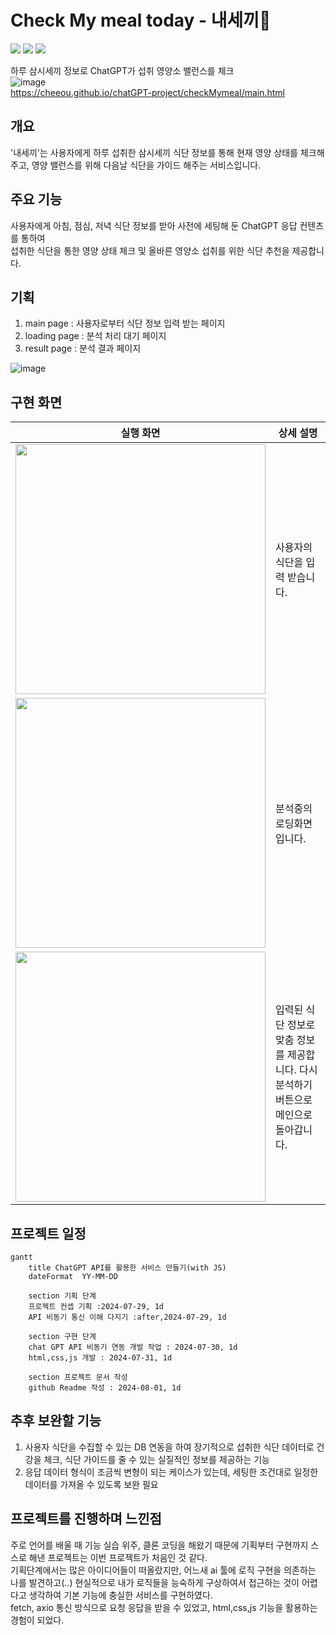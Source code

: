 # Check My meal today - 내세끼🍙 

<img src="https://img.shields.io/badge/HTML5-E34F26?style=flat-square&logo=html5&logoColor=black"> <img src="https://img.shields.io/badge/CSS3-1572B6?style=flat-square&logo=CSS3&logoColor=black"> <img src="https://img.shields.io/badge/JavaScript-F7DF1E?style=flat-square&logo=JavaScript&logoColor=black">



하루 삼시세끼 정보로 ChatGPT가 섭취 영양소 밸런스를 체크 <br>
![image](https://github.com/user-attachments/assets/594a0809-590f-4327-80d8-e17dd94432e7) <br>
https://cheeou.github.io/chatGPT-project/checkMymeal/main.html

## 개요
'내세끼'는 사용자에게 하루 섭취한 삼시세끼 식단 정보를 통해 현재 영양 상태를 체크해주고, 영양 밸런스를 위해 다음날 식단을 가이드 해주는 서비스입니다.

## 주요 기능
사용자에게 아침, 점심, 저녁 식단 정보를 받아 사전에 세팅해 둔 ChatGPT 응답 컨텐츠를 통하여<br> 
섭취한 식단을 통한 영양 상태 체크 및 올바른 영양소 섭취를 위한 식단 추천을 제공합니다.

## 기획
1. main page : 사용자로부터 식단 정보 입력 받는 페이지
2. loading page : 분석 처리 대기 페이지
3. result page : 분석 결과 페이지 <br>

![image](https://github.com/user-attachments/assets/a74a0f19-bdf4-4a12-a6a0-9d98ae38ac3d)

## 구현 화면
| 실행 화면 | 상세 설명 |
|-----------|------------|
| <img src="https://github.com/user-attachments/assets/8a0b7d4c-1634-49c1-a654-2adbb79f7455" width="400" height="400"/>  | 사용자의 식단을 입력 받습니다.    |
| <img src="https://github.com/user-attachments/assets/d54e1455-e257-412a-a8de-18cbe2514cc5" width="400" height="400"/>    | 분석중의 로딩화면 입니다.    |
| <img src="https://github.com/user-attachments/assets/aea7a0ef-5e49-4f1a-8d78-362674ca2a58" width="400" height="400"/>    | 입력된 식단 정보로 맞춤 정보를 제공합니다. 다시 분석하기 버튼으로 메인으로 돌아갑니다.   |


## 프로젝트 일정

```mermaid
gantt
    title ChatGPT API를 활용한 서비스 만들기(with JS)
    dateFormat  YY-MM-DD

    section 기획 단계
    프로젝트 컨셉 기획 :2024-07-29, 1d
    API 비동기 통신 이해 다지기 :after,2024-07-29, 1d 

    section 구현 단계
    chat GPT API 비동기 연동 개발 작업 : 2024-07-30, 1d
    html,css,js 개발 : 2024-07-31, 1d

    section 프로젝트 문서 작성
    github Readme 작성 : 2024-08-01, 1d
```

## 추후 보완할 기능 
1. 사용자 식단을 수집할 수 있는 DB 연동을 하여 장기적으로 섭취한 식단 데이터로 건강을 체크, 식단 가이드를 줄 수 있는 실질적인 정보를 제공하는 기능
2. 응답 데이터 형식이 조금씩 변형이 되는 케이스가 있는데, 세팅한 조건대로 일정한 데이터를 가져올 수 있도록 보완 필요

## 프로젝트를 진행하며 느낀점
주로 언어를 배울 때 기능 실습 위주, 클론 코딩을 해왔기 때문에 기획부터 구현까지 스스로 해낸 프로젝트는 이번 프로젝트가 처음인 것 같다. <br>
기획단계에서는 많은 아이디어들이 떠올랐지만, 어느새 ai 툴에 로직 구현을 의존하는 나를 발견하고(..) 현실적으로 내가 로직들을 능숙하게 구상하여서 접근하는 것이 어렵다고 생각하여 기본 기능에 충실한 서비스를 구현하였다. <br>
fetch, axio 통신 방식으로 요청 응답을 받을 수 있었고, html,css,js 기능을 활용하는 경험이 되었다. 

